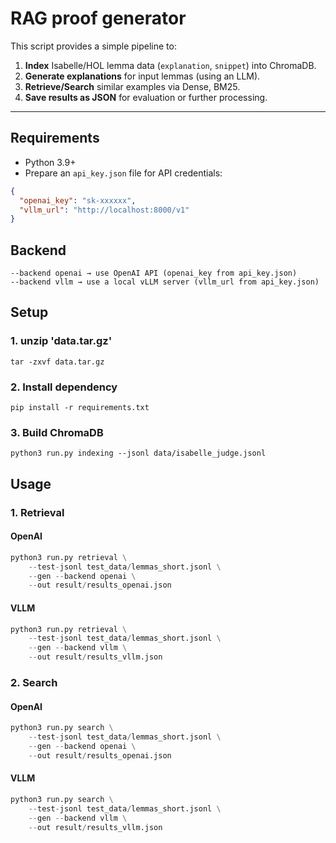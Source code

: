 # RAG proof generator

This script provides a simple pipeline to:
1. **Index** Isabelle/HOL lemma data (`explanation`, `snippet`) into ChromaDB.
2. **Generate explanations** for input lemmas (using an LLM).
3. **Retrieve/Search** similar examples via Dense, BM25.
4. **Save results as JSON** for evaluation or further processing.

---

## Requirements
- Python 3.9+
- Prepare an `api_key.json` file for API credentials:

```json
{
  "openai_key": "sk-xxxxxx",
  "vllm_url": "http://localhost:8000/v1"
}
```

## Backend
```
--backend openai → use OpenAI API (openai_key from api_key.json)
--backend vllm → use a local vLLM server (vllm_url from api_key.json)
```

## Setup
### 1. unzip 'data.tar.gz'
```
tar -zxvf data.tar.gz
```

### 2. Install dependency
```
pip install -r requirements.txt
```

### 3. Build ChromaDB
```
python3 run.py indexing --jsonl data/isabelle_judge.jsonl
```

## Usage

### 1. Retrieval

#### OpenAI
```python
python3 run.py retrieval \
    --test-jsonl test_data/lemmas_short.jsonl \
    --gen --backend openai \
    --out result/results_openai.json
```

#### VLLM
```python
python3 run.py retrieval \
    --test-jsonl test_data/lemmas_short.jsonl \
    --gen --backend vllm \
    --out result/results_vllm.json
```

### 2. Search

#### OpenAI
```python
python3 run.py search \
    --test-jsonl test_data/lemmas_short.jsonl \
    --gen --backend openai \
    --out result/results_openai.json
```

#### VLLM
```python
python3 run.py search \
    --test-jsonl test_data/lemmas_short.jsonl \
    --gen --backend vllm \
    --out result/results_vllm.json
```
